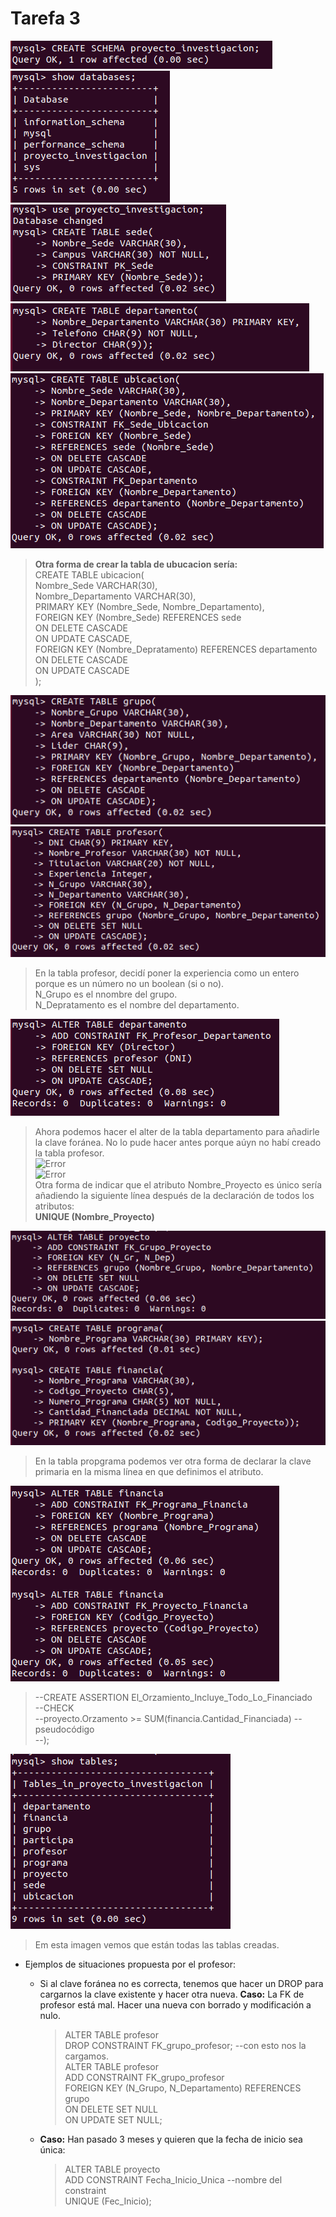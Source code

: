 # Tarefa 3

![Error](img/creacionSchema.PNG)    
![Error](img/comprobarCreacion.PNG)     
![Error](img/comprobarDB_PrimeraTabla.PNG)     
![Error](img/tabla2.PNG)    
![Error](img/tabla3.PNG)    
    
> **Otra forma de crear la tabla de ubucacion sería:**    
> CREATE TABLE ubicacion(  
>   Nombre_Sede VARCHAR(30),  
>   Nombre_Departamento VARCHAR(30),  
>   PRIMARY KEY (Nombre_Sede, Nombre_Departamento),  
>   FOREIGN KEY (Nombre_Sede) REFERENCES sede  
>       ON DELETE CASCADE  
>       ON UPDATE CASCADE,  
>   FOREIGN KEY (Nombre_Depratamento) REFERENCES departamento   
>       ON DELETE CASCADE  
>       ON UPDATE CASCADE  
> );        
   
   
![Error](img/tabla4.PNG)      
![Error](img/tabla5.PNG)    
> En la tabla profesor, decidí poner la experiencia como un entero porque es un número no un boolean (si o no).   
> N_Grupo es el nnombre del grupo.   
> N_Depratamento es el nombre del departamento.   
   

![Error](img/alter1.PNG)   
>Ahora podemos hacer el alter de la tabla departamento para añadirle la clave foránea. No lo pude hacer antes porque aúyn no habí creado la tabla profesor.         
![Error](Tarefa3/tabla6.PNG)      
![Error](Tarefa3/tabla7.PNG)   
> Otra forma de indicar que el atributo Nombre_Proyecto es único sería añadiendo la siguiente línea después de la declaración de todos los atributos:  
> **UNIQUE (Nombre_Proyecto)**    
    
![Error](img/alter2.PNG)    
![Error](img/tabla8_9.PNG)    
> En la tabla propgrama podemos ver otra forma de declarar la clave primaria en la misma línea en que definimos el atributo.   
   
      
![Error](img/alter3_4.PNG)         
   
       
> --CREATE ASSERTION El_Orzamiento_Incluye_Todo_Lo_Financiado    
>   --CHECK   
>   --proyecto.Orzamento >= SUM(financia.Cantidad_Financiada)   --pseudocódigo   
> --);      
    
       
![Error](img/tablas.PNG)   
> Em esta imagen vemos que están todas las tablas creadas.   
   
- Ejemplos de situaciones propuesta por el profesor:
  - Si al clave foránea no es correcta, tenemos que hacer un DROP para cargarnos la clave existente y hacer otra nueva. **Caso:** La FK de profesor está mal. Hacer una nueva con borrado y modificación a nulo.  
    > ALTER TABLE profesor    
        DROP CONSTRAINT FK_grupo_profesor; --con esto nos la cargamos.          
      ALTER TABLE profesor     
        ADD CONSTRAINT FK_grupo_profesor     
            FOREIGN KEY (N_Grupo, N_Departamento) REFERENCES grupo    
            ON DELETE SET NULL    
            ON UPDATE SET NULL;     
    
  - **Caso:** Han pasado 3 meses y quieren que la fecha de inicio sea única:     
    > ALTER TABLE proyecto   
        ADD CONSTRAINT Fecha_Inicio_Unica --nombre del constraint   
            UNIQUE (Fec_Inicio);      
